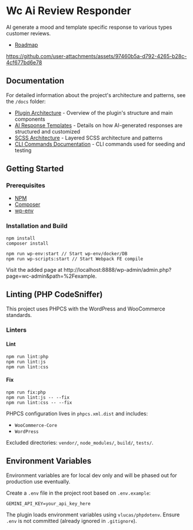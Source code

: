 # Wc Ai Review Responder

AI generate a mood and template specific response to various types customer reviews.
- [Roadmap](https://github.com/MaxwellGarceau/wc-ai-review-responder/issues)

https://github.com/user-attachments/assets/97460b5a-d792-4265-b28c-4cf677bd6e78


## Documentation

For detailed information about the project's architecture and patterns, see the `/docs` folder:

- [Plugin Architecture](docs/plugin-architecture.md) - Overview of the plugin's structure and main components
- [AI Response Templates](docs/ai-response-templates.md) - Details on how AI-generated responses are structured and customized
- [SCSS Architecture](docs/scss-architecture.md) - Layered SCSS architecture and patterns
- [CLI Commands Documentation](docs/cli-commands.md) - CLI commands used for seeding and testing

## Getting Started

### Prerequisites

-   [NPM](https://www.npmjs.com/)
-   [Composer](https://getcomposer.org/download/)
-   [wp-env](https://developer.wordpress.org/block-editor/reference-guides/packages/packages-env/)

### Installation and Build

```
npm install
composer install

npm run wp-env:start // Start wp-env/docker/DB
npm run wp-scripts:start // Start Webpack FE compile
```

Visit the added page at http://localhost:8888/wp-admin/admin.php?page=wc-admin&path=%2Fexample.

## Linting (PHP CodeSniffer)

This project uses PHPCS with the WordPress and WooCommerce standards.

### Linters

#### Lint
```
npm run lint:php
npm run lint:js
npm run lint:css
```

#### Fix
```
npm run fix:php
npm run lint:js -- --fix
npm run lint:css -- --fix
```

PHPCS configuration lives in `phpcs.xml.dist` and includes:

-   `WooCommerce-Core`
-   `WordPress`

Excluded directories: `vendor/`, `node_modules/`, `build/`, `tests/`.

## Environment Variables
Environment variables are for local dev only and will be phased out for production use eventually.

Create a `.env` file in the project root based on `.env.example`:

```
GEMINI_API_KEY=your_api_key_here
```

The plugin loads environment variables using `vlucas/phpdotenv`. Ensure `.env` is not committed (already ignored in `.gitignore`).
